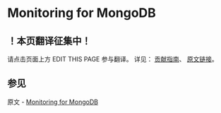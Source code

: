 # Monitoring for MongoDB

## ！本页翻译征集中！

请点击页面上方 EDIT THIS PAGE 参与翻译。
详见：
[贡献指南]( https://github.com/JinMuInfo/MongoDB-Manual-zh/blob/master/CONTRIBUTING.md )、
[原文链接](  https://docs.mongodb.com/manual/administration/monitoring/  )。

## 参见

原文 - [Monitoring for MongoDB]( https://docs.mongodb.com/manual/administration/monitoring/ )

